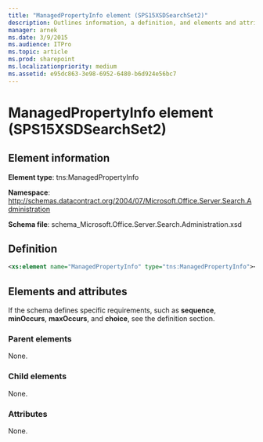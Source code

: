 ```yaml
---
title: "ManagedPropertyInfo element (SPS15XSDSearchSet2)"
description: Outlines information, a definition, and elements and attributes for the ManagedPropertyInfo element (SPS15XSDSearchSet2).
manager: arnek
ms.date: 3/9/2015
ms.audience: ITPro
ms.topic: article
ms.prod: sharepoint
ms.localizationpriority: medium
ms.assetid: e95dc863-3e98-6952-6480-b6d924e56bc7
---
```


# ManagedPropertyInfo element (SPS15XSDSearchSet2)

 
  
## Element information
**Element type**: tns:ManagedPropertyInfo 

**Namespace**: http://schemas.datacontract.org/2004/07/Microsoft.Office.Server.Search.Administration 

**Schema file**: schema_Microsoft.Office.Server.Search.Administration.xsd 
   
## Definition

```XML
<xs:element name="ManagedPropertyInfo" type="tns:ManagedPropertyInfo"></xs:element>

```

## Elements and attributes

If the schema defines specific requirements, such as **sequence**, **minOccurs**, **maxOccurs**, and **choice**, see the definition section. 
  
### Parent elements

None.
  
### Child elements

None.
  
### Attributes

None.
  

